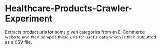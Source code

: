 # Healthcare-Products-Crawler-Experiment
Extracts product urls for some given categories from an E-Commerce website and then scrapes those urls for useful data which is then outputted as a CSV file.
